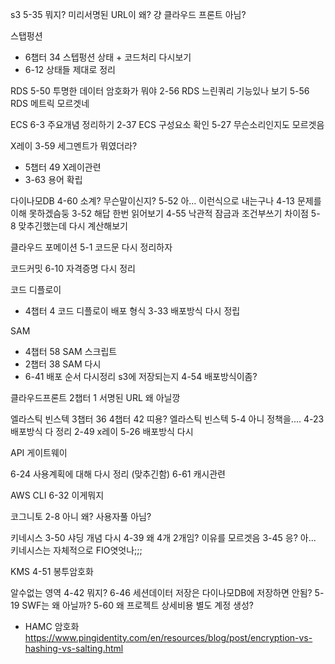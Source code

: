 

s3
5-35 뭐지? 미리서명된 URL이 왜? 걍 클라우드 프론트 아님?





스탭펑션
- 6챕터 34 스텝펑션 상태 + 코드처리 다시보기
- 6-12 상태들 제대로 정리



RDS
5-50 투명한 데이터 암호화가 뭐야
2-56 RDS 느린쿼리 기능있나 보기
5-56 RDS 메트릭 모르겟네


ECS 
6-3 주요개념 정리하기
2-37 ECS 구성요소 확인
5-27 무슨소리인지도 모르겟음


X레이
3-59 세그멘트가 뭐였더라?
- 5챕터 49 X레이관련
- 3-63 용어 확립




다이나모DB
4-60 소계? 무슨말이신지?
5-52 아... 이런식으로 내는구나
4-13 문제를 이해 못하겠슴둥
3-52 해답 한번 읽어보기
4-55 낙관적 잠금과 조건부쓰기 차이점 
5-8 맞추긴했는데 다시 계산해보기


클라우드 포메이션
5-1 코드문 다시 정리하자




코드커밋
6-10 자격증명 다시 정리



코드 디플로이
- 4챕터 4 코드 디플로이 배포 형식 
3-33 배포방식 다시 정립






SAM
- 4챕터 58 SAM 스크립트
- 2챕터 38 SAM 다시
- 6-41 배포 순서 다시정리 s3에 저장되는지
4-54 배포방식이좀?






클라우드프론트
2챕터 1 서명된 URL 왜 아닐깡





엘라스틱 빈스텍
3챕터 36
4챕터 42 띠용? 엘라스틱 빈스텍
5-4 아니 정책을....
4-23 배포방식 다 정리
2-49 x레이
5-26 배포방식 다시




API 게이트웨이 

6-24 사용계획에 대해 다시 정리 (맞추긴함)
6-61 캐시관련



AWS CLI
6-32 이게뭐지





코그니토
2-8 아니 왜? 사용자풀 아님?





키네시스
3-50 샤딩 개념 다시
4-39 왜 4개 2개임? 이유를 모르겟음
3-45 응? 아... 키네시스는 자체적으로 FIO엿엇나;;;



KMS
4-51 봉투암호화



알수없는 영역
4-42 뭐지?
6-46 세션데이터 저장은 다이나모DB에 저장하면 안됨?
5-19 SWF는 왜 아닐까?
5-60 왜 프로젝트 상세비용 별도 계정 생성?




- HAMC 암호화 https://www.pingidentity.com/en/resources/blog/post/encryption-vs-hashing-vs-salting.html























